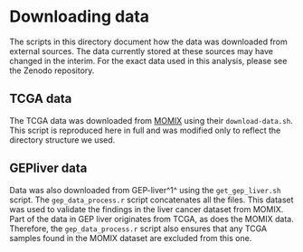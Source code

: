 # Downloading data
The scripts in this directory document how the data was downloaded from external sources. The data currently stored at these sources may have changed in the interim. For the exact data used in this analysis, please see the Zenodo repository. 

## TCGA data
The TCGA data was downloaded from [MOMIX](https://github.com/cantinilab/momix-notebook?tab=readme-ov-file) using their `download-data.sh`. This script is reproduced here in full and was modified only to reflect the directory structure we used.

## GEPliver data
Data was also downloaded from GEP-liver^1^ using the `get_gep_liver.sh` script. The `gep_data_process.r` script concatenates all the files. This dataset was used to validate the findings in the liver cancer dataset from MOMIX. Part of the data in GEP liver originates from TCGA, as does the MOMIX data. Therefore, the `gep_data_process.r` script also ensures that any TCGA samples found in the MOMIX dataset are excluded from this one. 